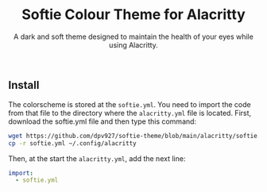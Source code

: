 <h1 class="title" align="center">
  Softie Colour Theme for Alacritty
  <br>
</h1>

<div class="description" align="center">
  <p>A dark and soft theme designed to maintain the health of your eyes while using Alacritty.</p>
</div>
<br>

<div class="preview" align="center">
<!-- La capura de pantalla va aqui -->
</div>

## Install
The colorscheme is stored at the `softie.yml`. You need to import the code from that file to the directory where the `alacritty.yml` file is located. First, download the softie.yml file and then type this command:

```bash
wget https://github.com/dpv927/softie-theme/blob/main/alacritty/softie.yml
cp -r softie.yml ~/.config/alacritty 
```

Then, at the start the `alacritty.yml`, add the next line:
```yml
import:
  - softie.yml
```